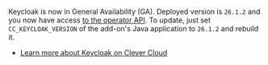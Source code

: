 
Keycloak is now in General Availability (GA). Deployed version is `26.1.2` and you now have access [to the operator API](/developers/api/v4/#operators). To update, just set `CC_KEYCLOAK_VERSION` of the add-on's Java application to `26.1.2` and rebuild it.

- [Learn more about Keycloak on Clever Cloud](/developers/doc/addons/keycloak/)


